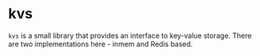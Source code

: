 # kvs
`kvs` is a small library that provides an interface to key-value storage. There are two implementations here - inmem and Redis based.